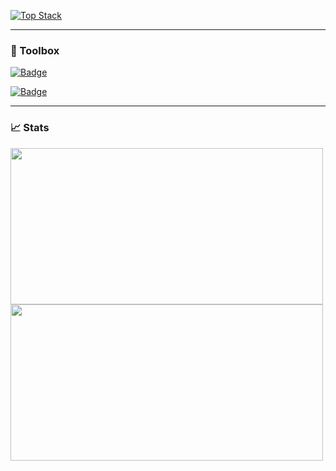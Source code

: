 [![Top Stack](https://widget.realdeveloper.pro/api/top?stack=JavaScript,Java,MySQL)](https://github.com/Javiito32)

---

### 🧰 Toolbox
[![Badge](https://widget.realdeveloper.pro/api/badge?title=Languages%20,%20Frameworks%20and%20Databases&badges=JavaScript,Java,Vue.js,Python,Bootstrap,PHP,MySQL,SQL%20Server)](https://github.com/Javiito32)

[![Badge](https://widget.realdeveloper.pro/api/badge?title=Devops&badges=Git,Power%20Platform,Dynamics,M365,Jira,Docker,Github,Confluence,Azure%20DevOps)](https://github.com/Javiito32)

---

### 📈 Stats
<img src="https://github-readme-stats.vercel.app/api?username=Javiito32&theme=radical" width="500" height="250"/>
<img src="https://github-readme-stats.vercel.app/api/top-langs/?username=Javiito32&layout=compact&langs_count=8&theme=radical" width="500" height="250"/>
<!--
[![Javiito32 GitHub stats](https://github-readme-stats.vercel.app/api?username=Javiito32&theme=radical)](https://github.com/Javiito32)
[![Top Langs](https://github-readme-stats.vercel.app/api/top-langs/?username=Javiito32&layout=compact&langs_count=8&theme=radical)](https://github.com/Javiito32)
-->

<!--
**Javiito32/Javiito32** is a ✨ _special_ ✨ repository because its `README.md` (this file) appears on your GitHub profile.

Here are some ideas to get you started:

- 🔭 I’m currently working on ...
- 🌱 I’m currently learning ...
- 👯 I’m looking to collaborate on ...
- 🤔 I’m looking for help with ...
- 💬 Ask me about ...
- 📫 How to reach me: ...
- 😄 Pronouns: ...
- ⚡ Fun fact: ...
-->
